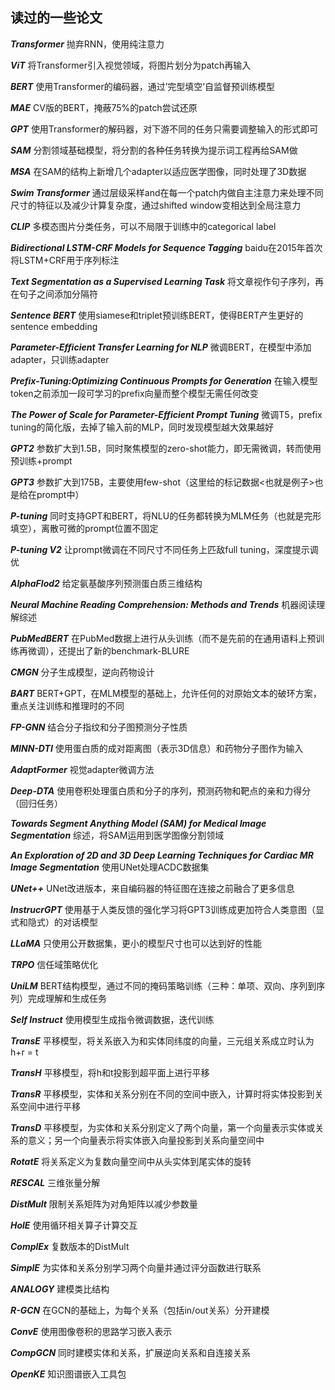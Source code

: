## 读过的一些论文

***Transformer*** 抛弃RNN，使用纯注意力

***ViT*** 将Transformer引入视觉领域，将图片划分为patch再输入

***BERT*** 使用Transformer的编码器，通过’完型填空’自监督预训练模型

***MAE*** CV版的BERT，掩蔽75%的patch尝试还原

***GPT*** 使用Transformer的解码器，对下游不同的任务只需要调整输入的形式即可

***SAM*** 分割领域基础模型，将分割的各种任务转换为提示词工程再给SAM做

***MSA*** 在SAM的结构上新增几个adapter以适应医学图像，同时处理了3D数据

***Swim Transformer*** 通过层级采样and在每一个patch内做自主注意力来处理不同尺寸的特征以及减少计算复杂度，通过shifted window变相达到全局注意力

***CLIP*** 多模态图片分类任务，可以不局限于训练中的categorical label

***Bidirectional LSTM-CRF Models for Sequence Tagging*** baidu在2015年首次将LSTM+CRF用于序列标注

***Text Segmentation as a Supervised Learning Task*** 将文章视作句子序列，再在句子之间添加分隔符

***Sentence BERT*** 使用siamese和triplet预训练BERT，使得BERT产生更好的sentence embedding

***Parameter-Efficient Transfer Learning for NLP*** 微调BERT，在模型中添加adapter，只训练adapter

***Prefix-Tuning:Optimizing Continuous Prompts for Generation*** 在输入模型token之前添加一段可学习的prefix向量而整个模型无需任何改变

***The Power of Scale for Parameter-Efficient Prompt Tuning*** 微调T5，prefix tuning的简化版，去掉了输入前的MLP，同时发现模型越大效果越好

***GPT2*** 参数扩大到1.5B，同时聚焦模型的zero-shot能力，即无需微调，转而使用预训练+prompt

***GPT3*** 参数扩大到175B，主要使用few-shot（这里给的标记数据<也就是例子>也是给在prompt中）

***P-tuning*** 同时支持GPT和BERT，将NLU的任务都转换为MLM任务（也就是完形填空），离散可微的prompt位置不固定

***P-tuning V2*** 让prompt微调在不同尺寸不同任务上匹敌full tuning，深度提示调优

***AlphaFlod2*** 给定氨基酸序列预测蛋白质三维结构

***Neural Machine Reading Comprehension: Methods and Trends*** 机器阅读理解综述

***PubMedBERT*** 在PubMed数据上进行从头训练（而不是先前的在通用语料上预训练再微调），还提出了新的benchmark-BLURE

***CMGN*** 分子生成模型，逆向药物设计

***BART*** BERT+GPT，在MLM模型的基础上，允许任何的对原始文本的破环方案，重点关注训练和推理时的不同

***FP-GNN*** 结合分子指纹和分子图预测分子性质

***MINN-DTI*** 使用蛋白质的成对距离图（表示3D信息）和药物分子图作为输入

***AdaptFormer*** 视觉adapter微调方法

***Deep-DTA*** 使用卷积处理蛋白质和分子的序列，预测药物和靶点的亲和力得分（回归任务）

***Towards Segment Anything Model (SAM) for Medical Image Segmentation*** 综述，将SAM运用到医学图像分割领域

***An Exploration of 2D and 3D Deep Learning Techniques for Cardiac MR Image Segmentation*** 使用UNet处理ACDC数据集

***UNet++*** UNet改进版本，来自编码器的特征图在连接之前融合了更多信息

***InstrucrGPT*** 使用基于人类反馈的强化学习将GPT3训练成更加符合人类意图（显式和隐式）的对话模型

***LLaMA*** 只使用公开数据集，更小的模型尺寸也可以达到好的性能

***TRPO*** 信任域策略优化

***UniLM*** BERT结构模型，通过不同的掩码策略训练（三种：单项、双向、序列到序列）完成理解和生成任务

***Self Instruct*** 使用模型生成指令微调数据，迭代训练

***TransE*** 平移模型，将关系嵌入为和实体同纬度的向量，三元组关系成立时认为 h+r = t

***TransH*** 平移模型，将h和t投影到超平面上进行平移

***TransR*** 平移模型，实体和关系分别在不同的空间中嵌入，计算时将实体投影到关系空间中进行平移

***TransD*** 平移模型，为实体和关系分别定义了两个向量，第一个向量表示实体或关系的意义；另一个向量表示将实体嵌入向量投影到关系向量空间中

***RotatE*** 将关系定义为复数向量空间中从头实体到尾实体的旋转

***RESCAL*** 三维张量分解

***DistMult*** 限制关系矩阵为对角矩阵以减少参数量

***HolE*** 使用循环相关算子计算交互

***ComplEx*** 复数版本的DistMult

***SimplE*** 为实体和关系分别学习两个向量并通过评分函数进行联系

***ANALOGY*** 建模类比结构

***R-GCN*** 在GCN的基础上，为每个关系（包括in/out关系）分开建模

***ConvE*** 使用图像卷积的思路学习嵌入表示

***CompGCN*** 同时建模实体和关系，扩展逆向关系和自连接关系

***OpenKE*** 知识图谱嵌入工具包
